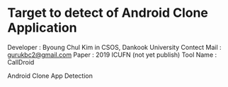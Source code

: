 # Target to detect of Android Clone Application

Developer : Byoung Chul Kim in CSOS, Dankook University
Contect Mail : gurukbc2@gmail.com
Paper : 2019 ICUFN (not yet publish)
Tool Name : CallDroid

Android Clone App Detection
